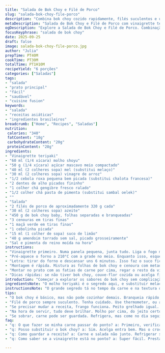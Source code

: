 ```yaml
---
title: "Salada de Bok Choy e Filé de Porco"
slug: "salada-bok-choy-file-porco"
description: "Combina bok choy cozido rapidamente, filés suculentos e uma vinaigrette teriyaki levemente adocicada e picante. Usa ingredientes simples e técnicas que pedem atenção ao tempo e textura. Substitui melaço por mel para suavizar, oferece variações para alergias e ensina a reconhecer ponto ideal da carne pelo tato e visual. Receita prática e cheia de toques pessoais, fruto de testes na cozinha e adaptações de sabores asiáticos com toque brasileiro."
metaDescription: "Salada de Bok Choy e Filé de Porco com vinaigrette teriyaki. Uma fusão de sabores com toque brasileiro. Prática e deliciosa para qualquer ocasião."
ogDescription: "Explore a Salada de Bok Choy e Filé de Porco. Combinação equilibrada de texturas e sabores, ideal para um almoço ou jantar com amigos."
focusKeyphrase: "salada de bok choy"
date: 2025-09-25
draft: false
image: salada-bok-choy-file-porco.jpg
author: "Julia"
prepTime: PT40M
cookTime: PT30M
totalTime: PT1H10M
recipeYield: "6 porções"
categories: ["Saladas"]
tags:
- "salada"
- "prato principal"
- "fácil"
- "saudável"
- "cuisine fusion"
keywords:
- "salada"
- "receitas asiáticas"
- "ingredientes brasileiros"
breadcrumb: ["Home", "Recipes", "Saladas"]
nutrition: 
 calories: "340"
 fatContent: "18g"
 carbohydrateContent: "20g"
 proteinContent: "28g"
ingredients:
- "Vinaigrette teriyaki"
- "60 ml (1/4 xícara) molho shoyu"
- "50 g (1/4 xícara) açúcar mascavo meio compactado"
- "40 ml (2 colheres sopa) mel (substitui melaço)"
- "30 ml (2 colheres sopa) vinagre de arroz"
- "1/2 cebola roxa pequena bem picada (substitui chalota francesa)"
- "2 dentes de alho picados fininho"
- "1 colher chá gengibre fresco ralado"
- "1/2 colher chá pasta de pimenta (substitui sambal oelek)"
- ""
- "Salada"
- "2 filés de porco de aproximadamente 320 g cada"
- "30 ml (2 colheres sopa) azeite"
- "450 g de bok choy baby, folhas separadas e branqueadas"
- "3 cenouras em tiras finas"
- "1 maçã verde em tiras finas"
- "1 cebolinha picada"
- "15 ml (1 colher de sopa) suco de limão"
- "40 g amendoim torrado sem sal, picado grosseiramente"
- "Sal e pimenta do reino moída na hora"
instructions:
- "Vinaigrette primeiro. Numa panela pequena, junta tudo. Liga o fogo médio e deixa ferver. Após fervura, baixa pra médio-baixo e fica mexendo de vez em quando uns 9 minutos. Quer a mistura espessa, quase xarope leve. Só quando amornar guarda na geladeira, segura bem até a hora de usar. Mel em vez de melaço deixa menos pesada, mais suave, dá um toque doce que casa com a pimenta."
- "Pré-aquece o forno a 210°C com a grade no meio. Enquanto isso, esquenta uma frigideira que vai ao forno, fogo médio-alto, com o azeite. Selar os filés, por uns 3 minutos cada lado. Salpica sal e pimenta pra garantir sabor. Depois coloca direto no forno, uns 14 minutos por volta; mas nada de ficar só no tempo, olha pela cor que deve ficar dourado, e a carne firme mas ainda macia. Dá pra sentir o ponto quando aperta levemente - firme, mas com um pouco de ceder no centro."
- "Letra: tirar do forno e descansar uns 6 minutos. Isso faz o suco ficar no lugar, evitando carne seca. Depois fatiar em tiras finas, cada corte é uma surpresa. Contato do ar, visual do marmoreio - tá pronta pra desfilar na mesa."
- "Montagem é rápida. Mistura as folhas de bok choy e cenoura com metade da vinaigrette e o suco de limão. Dá pra ver as folhas brilhando, sentir o aroma fresco e o cítrico batendo. Joga maçã e cebolinha por cima, combina crocância com doçura e leve picância da cebolinha. Oferece um contraste brutal com o suculento do porco."
- "Montar no prato com as fatias de carne por cima, regar o resto da vinaigrette devagar. Se quiser um toque especial, adicionar coentro picado ou até castanha de caju pra variar o amendoim. Finalizar com o amendoim, garante crocância e aquele toque brasileiro que não pode faltar."
- "Dicas rápidas: se não tiver bok choy, couve-flor cozida ou acelga firme funcionam. No lugar do filé de porco, peito de frango com pele, grelhado do mesmo jeito, dá certo também. Atenção pra não deixar a carne passar do ponto, senão endurece. No fim, a textura é que manda, e não relógio."
introduction: "Começar a explorar os sabores do bok choy sem complicação, misturado com a carne de porco é uma das minhas melhores descobertas recentes. A combinação de textura crocante das folhas com o toque adocicado e picante da vinaigrette teriyaki cria um equilíbrio onde cada elemento tem seu espaço, sem um querer se sobressair sobre o outro. Além disso, adaptar receitas asiáticas com ingredientes nacionais, ajustando tempos e ingredientes, abre um universo de possibilidades na cozinha. Essa preparação é prática, de olho nos sinais visuais e tato das carnes, não só no timer, e fica ótima pra um almoço rápido ou jantar com amigos."
ingredientsNote: "O molho teriyaki é o segredo aqui, e substituir melaço por mel é um lance que aprendi pra suavizar sem perder doçura. A troca da chalota por cebola roxa é por vezes mais fácil de achar e dá um sabor mais marcante, que o prato aguenta numa boa. A pasta de pimenta pode ser substituída pela sua pimenta preferida, só dosar pra não dominar a receita totalmente. Já no bok choy, o importante é não cozinhar demais: branquiamento rápido mantém a crocância e a cor viva. Pode usar acelga na falta, mas perde um pouco o crocante. A maçã verde precisa ser firme, pra dar texturas diferentes. O amendoim é indispensável, mas castanha do pará ou de caju também rolam, acrescentam um toque brasileiro."
instructionsNote: "O grande segredo tá no tempo da carne e na textura do vegetal. Selar a carne antes de levar ao forno evita que perca sucos internos, mantendo maciez. O forno ajuda a chegar no ponto certo, por isso é importante usar termômetro ou observar firmeza e cor. Descansar a carne é passo essencial pra garantir suculência. O bok choy é branqueado; cozimento rápido que evita folhas murchas demais. Na hora da mistura, vem surpresa: o acidulado do limão e o doce-picante da vinaigrette criam textura molhada, brilhante, fresca, que deixa a combinação mais leve. Se a carne estiver com excesso de gordura, retirar parte antes de fatiar melhora a textura final e evita prato pesado demais."
tips:
- "O bok choy é básico, mas não pode cozinhar demais. Branqueia rápido, 1 ou 2 minutos. Folhas crocantes e verdes. Se cozinhar, fica murcha. Alternativa é acelga, mas perde a textura. Tenta e vê qual gosto prefere."
- "Filé de porco sempre suculento. Tenha cuidado. Use thermometer, ou aperta levemente. Firme mas cede. Marinada ajuda no sabor. Tempero sempre na hora, não deixa esperar. Azeite quente ajuda na crosta boa."
- "Se precisar mudar a receita, frango funciona. Peito grelhado igual. Fica leve. Cebola roxa é mais fácil que chalota. Dois sabores próximos. Mel no lugar de melaço suaviza. Pode variar com seu gosto."
- "Na hora de servir, tudo deve brilhar. Molho por cima, do jeito certo. Amendoim garante crocância inigualável. Se usar castanha, picada é melhor. Um pouco de coentro em cima faz diferença. Coloração no prato é essencial."
- "Se sobrar, carne pode ser guardada. Refrigera, mas come no dia seguinte. Almoço fácil pronto. Bok choy não dura muito. Fica murcha. Neste caso, melhor fazer fresco. Cada passo conta na textura."
faq:
- "q: O que fazer se minha carne passar do ponto? a: Primeiro, verifica a cor. Pode usar molho para ajudar na umidade. Se muito seca, tenta desfiar e usar em outro prato. Mistura com molho também."
- "q: Posso substituir o bok choy? a: Sim. Acelga entra bem. Mas o crocante do bok choy é único. Branqueamento é o segredo. Não cozinha demais. Cada folha precisa de cuidado."
- "q: Como guardar a receita? a: Carne e salada não junto. Refrigerar separado. Come melhor fresco. Se fizer mais, guarda separado por até dois dias. Pistache picado no lugar de amendoim também é uma ideia."
- "q: Como saber se a vinaigrette está no ponto? a: Super fácil. Presta atenção na textura. Quer um xarope leve, não muito espesso. Quintal vai juntar sabores. Deixa esfriar antes de guardar numa jarra."

---
```

